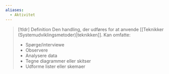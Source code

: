 ```yaml
---
aliases:
  - Aktivitet
---
```

> [!tldr] Definition
> Den handling, der udføres for at anvende [[Teknikker (Systemudviklingsmetoder)|teknikken]]. 
> Kan omfatte: 
> - Spørge/interviewe 
> - Observere 
> - Analysere data 
> - Tegne diagrammer eller skitser 
> - Udforme lister eller skemaer





